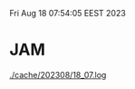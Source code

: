 Fri Aug 18 07:54:05 EEST 2023
# JAM
<a href='./cache/202308/18_07.log'>./cache/202308/18_07.log</a>
